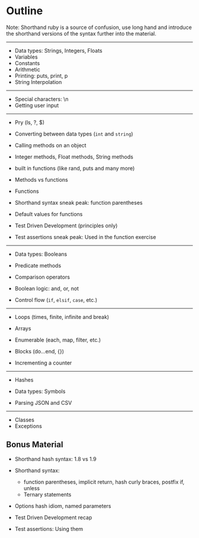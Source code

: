Outline
=======

Note: Shorthand ruby is a source of confusion, use long hand and introduce
the shorthand versions of the syntax further into the material.

---

* Data types: Strings, Integers, Floats
* Variables
* Constants
* Arithmetic
* Printing: puts, print, p
* String Interpolation

---

* Special characters: \n
* Getting user input

---

* Pry (ls, ?, $)
* Converting between data types (`int` and `string`)
* Calling methods on an object
* Integer methods, Float methods, String methods
* built in functions (like rand, puts and many more)

* Methods vs functions
* Functions
* Shorthand syntax sneak peak: function parentheses
* Default values for functions

* Test Driven Development (principles only)
* Test assertions sneak peak: Used in the function exercise

---

* Data types: Booleans
* Predicate methods
* Comparison operators
* Boolean logic: and, or, not

* Control flow (`if`, `elsif`, `case`, etc.)

---

* Loops (times, finite, infinite and break)

* Arrays
* Enumerable (each, map, filter, etc.)
* Blocks (do...end, {})

* Incrementing a counter

---

* Hashes
* Data types: Symbols

* Parsing JSON and CSV

---

* Classes
* Exceptions

Bonus Material
--------------

* Shorthand hash syntax: 1.8 vs 1.9
* Shorthand syntax:
  * function parentheses, implicit return, hash curly braces, postfix if, unless
  * Ternary statements

* Options hash idiom, named parameters

* Test Driven Development recap
* Test assertions: Using them
